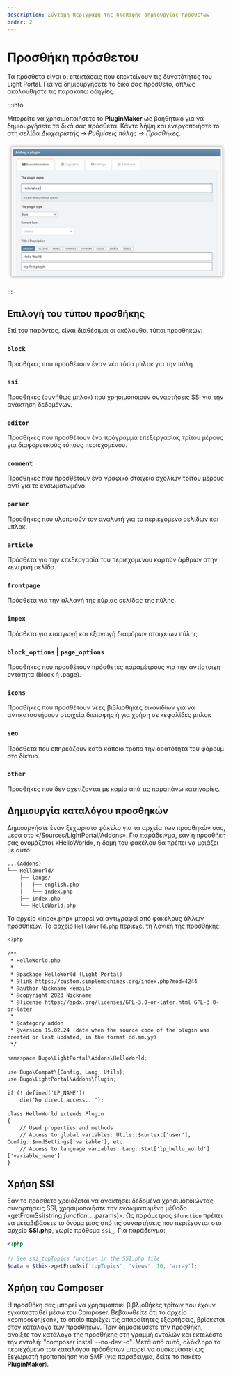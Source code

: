 ```yaml
---
description: Σύντομη περιγραφή της διεπαφής δημιουργίας πρόσθετων
order: 2
---
```


# Προσθήκη πρόσθετου

Τα πρόσθετα είναι οι επεκτάσεις που επεκτείνουν τις δυνατότητες του Light Portal. Για να δημιουργήσετε το δικό σας πρόσθετο, απλώς ακολουθήστε τις παρακάτω οδηγίες.

:::info

Μπορείτε να χρησιμοποιήσετε το **PluginMaker** ως βοηθητικό για να δημιουργήσετε τα δικά σας πρόσθετα. Κάντε λήψη και ενεργοποιήστε το στη σελίδα _Διαχειριστής -> Ρυθμίσεις πύλης -> Προσθήκες_.

![Create a new plugin with PluginMaker](create_plugin.png)

:::

## Επιλογή του τύπου προσθήκης

Επί του παρόντος, είναι διαθέσιμοι οι ακόλουθοι τύποι προσθηκών:

### `block`

Προσθήκες που προσθέτουν έναν νέο τύπο μπλοκ για την πύλη.

### `ssi`

Προσθήκες (συνήθως μπλοκ) που χρησιμοποιούν συναρτήσεις SSI για την ανάκτηση δεδομένων.

### `editor`

Προσθήκες που προσθέτουν ένα πρόγραμμα επεξεργασίας τρίτου μέρους για διαφορετικούς τύπους περιεχομένου.

### `comment`

Προσθήκες που προσθέτουν ένα γραφικό στοιχείο σχολίων τρίτου μέρους αντί για το ενσωματωμένο.

### `parser`

Προσθήκες που υλοποιούν τον αναλυτή για το περιεχόμενο σελίδων και μπλοκ.

### `article`

Πρόσθετα για την επεξεργασία του περιεχομένου καρτών άρθρων στην κεντρική σελίδα.

### `frontpage`

Πρόσθετα για την αλλαγή της κύριας σελίδας της πύλης.

### `impex`

Πρόσθετα για εισαγωγή και εξαγωγή διαφόρων στοιχείων πύλης.

### `block_options` | `page_options`

Προσθήκες που προσθέτουν πρόσθετες παραμέτρους για την αντίστοιχη οντότητα (block ή .page).

### `icons`

Προσθήκες που προσθέτουν νέες βιβλιοθήκες εικονιδίων για να αντικαταστήσουν στοιχεία διεπαφής ή για χρήση σε κεφαλίδες μπλοκ

### `seo`

Πρόσθετα που επηρεάζουν κατά κάποιο τρόπο την ορατότητα του φόρουμ στο δίκτυο.

### `other`

Προσθήκες που δεν σχετίζονται με καμία από τις παραπάνω κατηγορίες.

## Δημιουργία καταλόγου προσθηκών

Δημιουργήστε έναν ξεχωριστό φάκελο για τα αρχεία των προσθηκών σας, μέσα στο «/Sources/LightPortal/Addons». Για παράδειγμα, εάν η προσθήκη σας ονομάζεται «HelloWorld», η δομή του φακέλου θα πρέπει να μοιάζει με αυτό:

```
...(Addons)
└── HelloWorld/
    ├── langs/
    │   ├── english.php
    │   └── index.php
    ├── index.php
    └── HelloWorld.php
```

Το αρχείο «index.php» μπορεί να αντιγραφεί από φακέλους άλλων προσθηκών. Το αρχείο `HelloWorld.php` περιέχει τη λογική της προσθήκης:

```php:line-numbers
<?php

/**
 * HelloWorld.php
 *
 * @package HelloWorld (Light Portal)
 * @link https://custom.simplemachines.org/index.php?mod=4244
 * @author Nickname <email>
 * @copyright 2023 Nickname
 * @license https://spdx.org/licenses/GPL-3.0-or-later.html GPL-3.0-or-later
 *
 * @category addon
 * @version 15.02.24 (date when the source code of the plugin was created or last updated, in the format dd.mm.yy)
 */

namespace Bugo\LightPortal\Addons\HelloWorld;

use Bugo\Compat\{Config, Lang, Utils};
use Bugo\LightPortal\Addons\Plugin;

if (! defined('LP_NAME'))
	die('No direct access...');

class HelloWorld extends Plugin
{
    // Used properties and methods
    // Access to global variables: Utils::$context['user'], Config::$modSettings['variable'], etc.
    // Access to language variables: Lang::$txt['lp_hello_world']['variable_name']
}

```

## Χρήση SSI

Εάν το πρόσθετο χρειάζεται να ανακτήσει δεδομένα χρησιμοποιώντας συναρτήσεις SSI, χρησιμοποιήστε την ενσωματωμένη μέθοδο «getFromSsi(string $function, ...$params)». Ως παράμετρος `$function` πρέπει να μεταβιβάσετε το όνομα μιας από τις συναρτήσεις που περιέχονται στο αρχείο **SSI.php**, χωρίς πρόθεμα `ssi_`. Για παράδειγμα:

```php
<?php

// See ssi_topTopics function in the SSI.php file
$data = $this->getFromSsi('topTopics', 'views', 10, 'array');
```

## Χρήση του Composer

Η προσθήκη σας μπορεί να χρησιμοποιεί βιβλιοθήκες τρίτων που έχουν εγκατασταθεί μέσω του Composer. Βεβαιωθείτε ότι το αρχείο «composer.json», το οποίο περιέχει τις απαραίτητες εξαρτήσεις, βρίσκεται στον κατάλογο των προσθηκών. Πριν δημοσιεύσετε την προσθήκη, ανοίξτε τον κατάλογο της προσθήκης στη γραμμή εντολών και εκτελέστε την εντολή: "composer install --no-dev -o". Μετά από αυτό, ολόκληρο το περιεχόμενο του καταλόγου πρόσθετων μπορεί να συσκευαστεί ως ξεχωριστή τροποποίηση για SMF (για παράδειγμα, δείτε το πακέτο **PluginMaker**).
